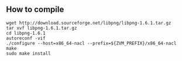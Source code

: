 How to compile
----

	wget http://download.sourceforge.net/libpng/libpng-1.6.1.tar.gz
	tar xvf libpng-1.6.1.tar.gz
	cd libpng-1.6.1
	autoreconf -vif
	./configure --host=x86_64-nacl --prefix=${ZVM_PREFIX}/x86_64-nacl
	make
	sudo make install

